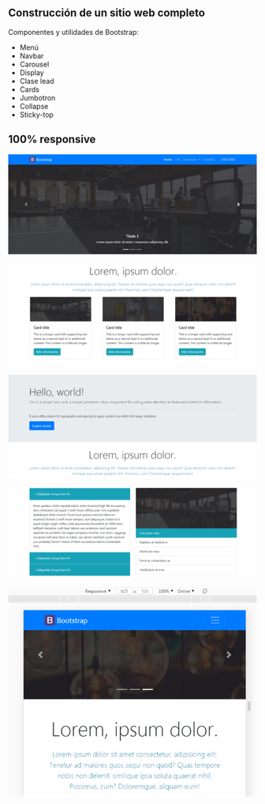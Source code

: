## Construcción de un sitio web completo

Componentes y utilidades de Bootstrap:

- Menú
- Navbar
- Carousel
- Display
- Clase lead
- Cards
- Jumbotron
- Collapse
- Sticky-top

## 100% responsive


![Section 1](https://raw.githubusercontent.com/CarolinaRamon/bootstrap-website/main/imagenes/website-1.png "Section 1")

![Section 2](https://raw.githubusercontent.com/CarolinaRamon/bootstrap-website/main/imagenes/website-2.png "Section 2")

![Section 3](https://raw.githubusercontent.com/CarolinaRamon/bootstrap-website/main/imagenes/website-3.png "Section 3")

![Section 4](https://raw.githubusercontent.com/CarolinaRamon/bootstrap-website/main/imagenes/website-4.png "Section 4")

![Responsive](https://raw.githubusercontent.com/CarolinaRamon/bootstrap-website/main/imagenes/responsive.png "Responsive")



